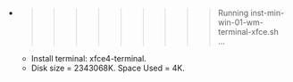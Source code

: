 * >>>>>>>>> Running inst-min-win-01-wm-terminal-xfce.sh ...
  * Install terminal: xfce4-terminal.
  * Disk size = 2343068K. Space Used = 4K.
